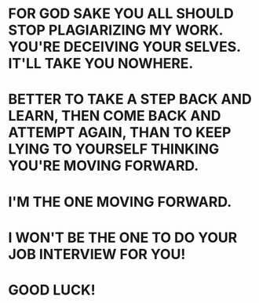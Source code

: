 # FOR GOD SAKE YOU ALL SHOULD STOP PLAGIARIZING MY WORK. YOU'RE DECEIVING YOUR SELVES. IT'LL TAKE YOU NOWHERE.
# BETTER TO TAKE A STEP BACK AND LEARN, THEN COME BACK AND ATTEMPT AGAIN, THAN TO KEEP LYING TO YOURSELF THINKING YOU'RE MOVING FORWARD.
# I'M THE ONE MOVING FORWARD.
# I WON'T BE THE ONE TO DO YOUR JOB INTERVIEW FOR YOU!
# GOOD LUCK!
